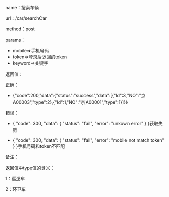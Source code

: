 name：搜索车辆

url：/car/searchCar

method：post

params：

* mobile=&gt;手机号码
* token=&gt;登录后返回的token
* keyword=&gt;关键字

返回值：

正确：

* {"code":200,"data":{"status":"success","data":\[{"Id":3,"NO":"京A00003","type":2},{"Id":1,"NO":"京A00001","type":1}\]}}

错误：

* { "code": 300, "data": { "status": "fail", "error": "unkown error" } }获取失败

* { "code": 300, "data": { "status": "fail", "error": "mobile not match token" } }手机号码和token不匹配

备注：

返回值中type值的含义：

1：巡逻车

2：环卫车


